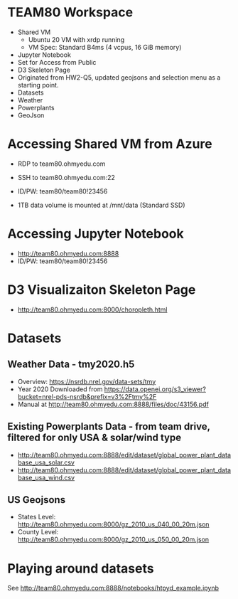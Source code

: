 # TEAM80 Workspace
* Shared VM
  * Ubuntu 20 VM with xrdp running
  * VM Spec: Standard B4ms (4 vcpus, 16 GiB memory)
* Jupyter Notebook
 * Set for Access from Public
* D3 Skeleton Page
 * Originated from HW2-Q5, updated geojsons and selection menu as a starting point.
* Datasets
 * Weather
 * Powerplants
 * GeoJson


# Accessing Shared VM from Azure
* RDP to team80.ohmyedu.com 
* SSH to team80.ohmyedu.com:22 
* ID/PW: team80/team80!23456

* 1TB data volume is mounted at /mnt/data (Standard SSD)

# Accessing Jupyter Notebook
* http://team80.ohmyedu.com:8888
* ID/PW: team80/team80!23456

# D3 Visualizaiton Skeleton Page
* http://team80.ohmyedu.com:8000/choropleth.html

# Datasets
## Weather Data - tmy2020.h5
- Overview: https://nsrdb.nrel.gov/data-sets/tmy
- Year 2020 Downloaded from https://data.openei.org/s3_viewer?bucket=nrel-pds-nsrdb&prefix=v3%2Ftmy%2F
- Manual at http://team80.ohmyedu.com:8888/files/doc/43156.pdf

## Existing Powerplants Data - from team drive, filtered for only USA & solar/wind type
 - http://team80.ohmyedu.com:8888/edit/dataset/global_power_plant_database_usa_solar.csv
 - http://team80.ohmyedu.com:8888/edit/dataset/global_power_plant_database_usa_wind.csv

## US Geojsons
 - States Level: http://team80.ohmyedu.com:8000/gz_2010_us_040_00_20m.json
 - County Level: http://team80.ohmyedu.com:8000/gz_2010_us_050_00_20m.json

# Playing around datasets
See http://team80.ohmyedu.com:8888/notebooks/htpyd_example.ipynb
